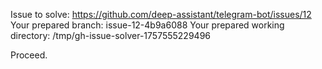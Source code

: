 Issue to solve: https://github.com/deep-assistant/telegram-bot/issues/12
Your prepared branch: issue-12-4b9a6088
Your prepared working directory: /tmp/gh-issue-solver-1757555229496

Proceed.